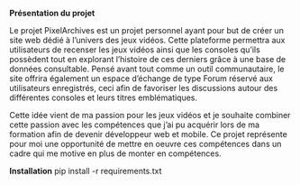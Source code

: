 **Présentation du projet**

Le projet PixelArchives est un projet personnel ayant pour but de créer un site web dédié à l’univers des jeux vidéos.
Cette plateforme permettra aux utilisateurs de recenser les jeux vidéos ainsi que les consoles qu’ils possèdent tout en explorant l’histoire de ces derniers grâce à une base de données consultable.
Pensé avant tout comme un outil communautaire, le site offrira également un espace d’échange de type Forum réservé aux utilisateurs enregistrés, ceci afin de favoriser les discussions autour des différentes consoles et leurs titres emblématiques.

Cette idée vient de ma passion pour les jeux vidéos et je souhaite combiner cette passion avec les compétences que j’ai pu acquérir lors de ma formation afin de devenir développeur web et mobile. Ce projet représente pour moi une opportunité de mettre en oeuvre ces compétences dans un cadre qui me motive en plus de monter en compétences.


**Installation**
pip install -r requirements.txt
